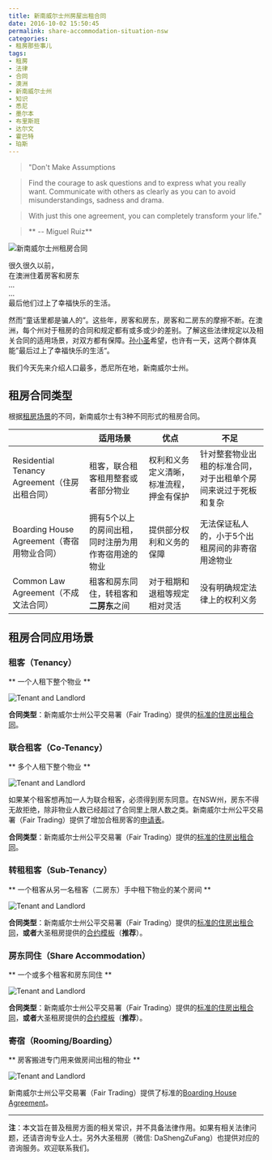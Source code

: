 ```yaml
---
title: 新南威尔士州房屋出租合同
date: 2016-10-02 15:50:45
permalink: share-accommodation-situation-nsw
categories:
- 租房那些事儿
tags:
- 租房
- 法律
- 合同
- 澳洲
- 新南威尔士州
- 知识
- 悉尼
- 墨尔本
- 布里斯班
- 达尔文
- 霍巴特
- 珀斯
---
```

> "Don't Make Assumptions

> Find the courage to ask questions and to express what you really want.
> Communicate with others as clearly as you can to avoid misunderstandings, sadness and drama.

> With just this one agreement, you can completely transform your life."

>  ** -- Miguel Ruiz**

![新南威尔士州租房合同](/uploads/2016/10/sydney-contract.jpg)

很久很久以前，<br />在澳洲住着房客和房东<br />...<br />...<br />最后他们过上了幸福快乐的生活。

然而“童话里都是骗人的”。这些年，房客和房东，房客和二房东的摩擦不断。在澳洲，每个州对于租房的合同和规定都有或多或少的差别。了解这些法律规定以及相关合同的适用场景，对双方都有保障。[孙小圣](http://www.dszf.com.au)希望，也许有一天，这两个群体真能”最后过上了幸福快乐的生活“。

我们今天先来介绍人口最多，悉尼所在地，新南威尔士州。

<!-- more -->

## 租房合同类型
根据[租房场景](http://blog.dszf.com.au/2016/09/30/share-accommodation-situation/)的不同，新南威尔士有3种不同形式的租房合同。

||适用场景|优点|不足|
|---|---|---|---|
|Residential Tenancy Agreement（住房出租合同）|租客，联合租客租用整套或者部分物业|权利和义务定义清晰，标准流程，押金有保护|针对整套物业出租的标准合同，对于出租单个房间来说过于死板和复杂|
|Boarding House Agreement（寄宿用物业合同）|拥有5个以上的房间出租，同时注册为用作寄宿用途的物业|提供部分权利和义务的保障|无法保证私人的，小于5个出租房间的非寄宿用途物业|
|Common Law Agreement（不成文法合同）|租客和房东同住，转租客和**二房东**之间|对于租期和退租等规定相对灵活|没有明确规定法律上的权利义务|

## 租房合同应用场景
### 租客（Tenancy）
** 一个人租下整个物业 **

![Tenant and Landlord](/uploads/2016/10/nsw-agreement.001.jpeg)

**合同类型**：新南威尔士州公平交易署（Fair Trading）提供的[标准的住房出租合同](http://blog.dszf.com.au/2016/10/03/nsw-tenancy-agreements/)。

### 联合租客（Co-Tenancy）
** 多个人租下整个物业 **

![Tenant and Landlord](/uploads/2016/10/nsw-agreement.002.jpeg)

如果某个租客想再加一人为联合租客，必须得到房东同意。在NSW州，房东不得无故拒绝，除非物业人数已经超过了合同里上限人数之类。新南威尔士州公平交易署（Fair Trading）提供了增加合租房客的[申请表](http://www.fairtrading.nsw.gov.au/pdfs/About_us/Forms/change_shared_tenancy_arrangement.pdf)。

**合同类型**：新南威尔士州公平交易署（Fair Trading）提供的[标准的住房出租合同](http://blog.dszf.com.au/2016/10/03/nsw-tenancy-agreements/)。

### 转租租客（Sub-Tenancy）
** 一个租客从另一名租客（二房东）手中租下物业的某个房间 **

![Tenant and Landlord](/uploads/2016/10/nsw-agreement.003.jpeg)

**合同类型**：新南威尔士州公平交易署（Fair Trading）提供的[标准的住房出租合同](http://blog.dszf.com.au/2016/10/03/nsw-tenancy-agreements/)，**或者**大圣租房提供的[合约模板](http://blog.dszf.com.au/2016/10/02/common-law-room-rental/)（**推荐**）。

### 房东同住（Share Accommodation）
** 一个或多个租客和房东同住 **

![Tenant and Landlord](/uploads/2016/10/nsw-agreement.004.jpeg)

**合同类型**：新南威尔士州公平交易署（Fair Trading）提供的[标准的住房出租合同](http://blog.dszf.com.au/2016/10/03/nsw-tenancy-agreements/)，**或者**大圣租房提供的[合约模板](http://blog.dszf.com.au/2016/10/02/common-law-room-rental/)（**推荐**）。

### 寄宿（Rooming/Boarding）
** 房客搬进专门用来做房间出租的物业 **

![Tenant and Landlord](/uploads/2016/10/nsw-agreement.005.jpeg)

新南威尔士州公平交易署（Fair Trading）提供了标准的[Boarding House Agreement](http://www.fairtrading.nsw.gov.au/biz_res/ftweb/pdfs/Tenants_and_home_owners/Standard_form_occupancy_agreement.pdf)。

---

**注**：本文旨在普及租房方面的相关常识，并不具备法律作用。如果有相关法律问题，还请咨询专业人士。另外大圣租房（微信: DaShengZuFang）也提供对应的咨询服务。欢迎联系我们。
